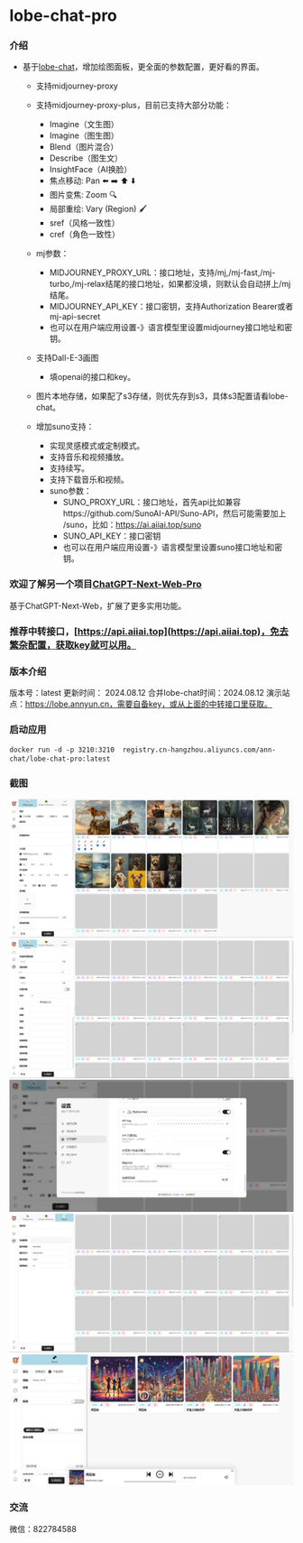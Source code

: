 # lobe-chat-pro

### 介绍
- 基于[lobe-chat](https://github.com/lobehub/lobe-chat)，增加绘图面板，更全面的参数配置，更好看的界面。
  - 支持midjourney-proxy
  - 支持midjourney-proxy-plus，目前已支持大部分功能：
    - Imagine（文生图）
    - Imagine（图生图）
    - Blend（图片混合）
    - Describe（图生文）
    - InsightFace（AI换脸）
    - 焦点移动: Pan ⬅️ ➡️ ⬆️ ⬇️
    - 图片变焦: Zoom 🔍
    - 局部重绘: Vary (Region) 🖌
    - sref（风格一致性）
    - cref（角色一致性）
  - mj参数：
    - MIDJOURNEY_PROXY_URL：接口地址，支持/mj,/mj-fast,/mj-turbo,/mj-relax结尾的接口地址，如果都没填，则默认会自动拼上/mj结尾。
    - MIDJOURNEY_API_KEY：接口密钥，支持Authorization Bearer或者mj-api-secret
    - 也可以在用户端应用设置-》语言模型里设置midjourney接口地址和密钥。
  
  - 支持Dall-E-3画图
    - 填openai的接口和key。

  - 图片本地存储，如果配了s3存储，则优先存到s3，具体s3配置请看lobe-chat。

  - 增加suno支持：
    - 实现灵感模式或定制模式。
    - 支持音乐和视频播放。
    - 支持续写。
    - 支持下载音乐和视频。
    - suno参数：
      - SUNO_PROXY_URL：接口地址，首先api比如兼容https://github.com/SunoAI-API/Suno-API，然后可能需要加上 /suno，比如：https://ai.aiiai.top/suno
      - SUNO_API_KEY：接口密钥
      - 也可以在用户端应用设置-》语言模型里设置suno接口地址和密钥。
    

### 欢迎了解另一个项目[ChatGPT-Next-Web-Pro](https://github.com/vual/ChatGPT-Next-Web-Pro)
  基于ChatGPT-Next-Web，扩展了更多实用功能。

### 推荐中转接口，[https://api.aiiai.top](https://api.aiiai.top)，免去繁杂配置，获取key就可以用。
  
### 版本介绍
  版本号：latest
  更新时间： 2024.08.12
  合并lobe-chat时间：2024.08.12
  演示站点：https://lobe.annyun.cn，需要自备key，或从上面的中转接口里获取。

### 启动应用
```shell
docker run -d -p 3210:3210  registry.cn-hangzhou.aliyuncs.com/ann-chat/lobe-chat-pro:latest
```


### 截图
![img1](/images/img1.png)
![img2](/images/img2.png)
![img3](/images/img3.png)
![img4](/images/img4.png)
![img5](/images/img5.png)

### 交流
微信：822784588

